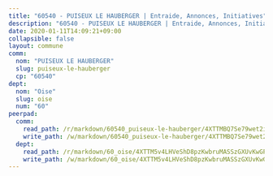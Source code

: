 ```yaml
---
title: "60540 - PUISEUX LE HAUBERGER | Entraide, Annonces, Initiatives"
description: "60540 - PUISEUX LE HAUBERGER | Entraide, Annonces, Initiatives"
date: 2020-01-11T14:09:21+09:00
collapsible: false
layout: commune
comm:
  nom: "PUISEUX LE HAUBERGER"
  slug: puiseux-le-hauberger
  cp: "60540"
dept:
  nom: "Oise"
  slug: oise
  num: "60"
peerpad:
  comm:
    read_path: /r/markdown/60540_puiseux-le-hauberger/4XTTMBQ7Se79wet2ismaiy9vRcAj5H2Kxre2Wvt1PLbJU4TNy
    write_path: /w/markdown/60540_puiseux-le-hauberger/4XTTMBQ7Se79wet2ismaiy9vRcAj5H2Kxre2Wvt1PLbJU4TNy-K3TgUm8zUJCaCph7qZMpBxawy96MJpB6BEZLVuqefdgoJtuszApkc2RsNcEkAAAhJUfSFn3uvQm26iKFdhS6xwd2rpJsmRVoLbeDZwXNHvsuUcmHN23ALEEEtxo9qLTjqkmRt4B3
  dept:
    read_path: /r/markdown/60_oise/4XTTM5v4LHVeShD8pzKwbruMASSzGXUvKwGPyPNR6Aq6aruGY
    write_path: /w/markdown/60_oise/4XTTM5v4LHVeShD8pzKwbruMASSzGXUvKwGPyPNR6Aq6aruGY-K3TgTfEPmBuMGxs3WizC7aafmuSUvuvwsE7nM986pS4fEczEhokrfL1mXNtU722XatpEcDhfhLf5xd24JkCKBD4DcQHeF5CYjEkAVzDN3PuQerZfYGZ5zy2XFcJNh2Z1pYjLoQTn
---
```


